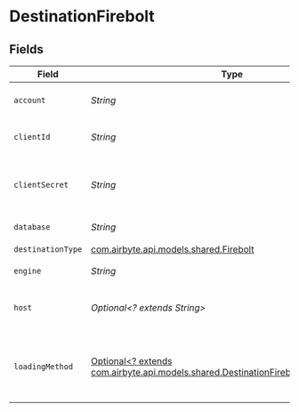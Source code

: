 # DestinationFirebolt


## Fields

| Field                                                                                                                                         | Type                                                                                                                                          | Required                                                                                                                                      | Description                                                                                                                                   | Example                                                                                                                                       |
| --------------------------------------------------------------------------------------------------------------------------------------------- | --------------------------------------------------------------------------------------------------------------------------------------------- | --------------------------------------------------------------------------------------------------------------------------------------------- | --------------------------------------------------------------------------------------------------------------------------------------------- | --------------------------------------------------------------------------------------------------------------------------------------------- |
| `account`                                                                                                                                     | *String*                                                                                                                                      | :heavy_check_mark:                                                                                                                            | Firebolt account to login.                                                                                                                    |                                                                                                                                               |
| `clientId`                                                                                                                                    | *String*                                                                                                                                      | :heavy_check_mark:                                                                                                                            | Firebolt service account ID.                                                                                                                  | bbl9qth066hmxkwyb0hy2iwk8ktez9dz                                                                                                              |
| `clientSecret`                                                                                                                                | *String*                                                                                                                                      | :heavy_check_mark:                                                                                                                            | Firebolt secret, corresponding to the service account ID.                                                                                     |                                                                                                                                               |
| `database`                                                                                                                                    | *String*                                                                                                                                      | :heavy_check_mark:                                                                                                                            | The database to connect to.                                                                                                                   |                                                                                                                                               |
| `destinationType`                                                                                                                             | [com.airbyte.api.models.shared.Firebolt](../../models/shared/Firebolt.md)                                                                     | :heavy_check_mark:                                                                                                                            | N/A                                                                                                                                           |                                                                                                                                               |
| `engine`                                                                                                                                      | *String*                                                                                                                                      | :heavy_check_mark:                                                                                                                            | Engine name to connect to.                                                                                                                    |                                                                                                                                               |
| `host`                                                                                                                                        | *Optional<? extends String>*                                                                                                                  | :heavy_minus_sign:                                                                                                                            | The host name of your Firebolt database.                                                                                                      | api.app.firebolt.io                                                                                                                           |
| `loadingMethod`                                                                                                                               | [Optional<? extends com.airbyte.api.models.shared.DestinationFireboltLoadingMethod>](../../models/shared/DestinationFireboltLoadingMethod.md) | :heavy_minus_sign:                                                                                                                            | Loading method used to select the way data will be uploaded to Firebolt                                                                       |                                                                                                                                               |
